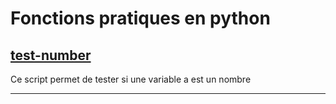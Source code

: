 # Fonctions pratiques en python
<h2><a href="https://github.com/Raphskl/python-useful-function/blob/main/test-number.py">test-number</a></h2>
Ce script permet de tester si une variable a est un nombre

***
